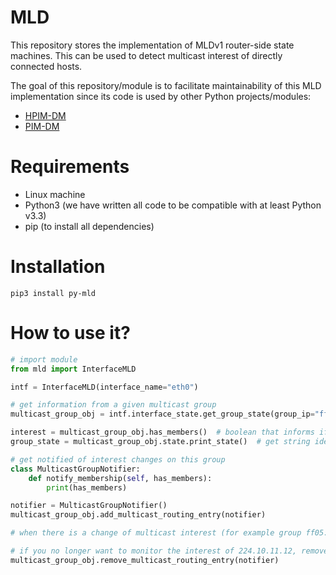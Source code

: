 # MLD

This repository stores the implementation of MLDv1 router-side state machines. This can be used to detect multicast interest of directly connected hosts.

The goal of this repository/module is to facilitate maintainability of this MLD implementation since its code is used by other Python projects/modules:

- [HPIM-DM](https://github.com/pedrofran12/hpim_dm)
- [PIM-DM](https://github.com/pedrofran12/pim_dm)


# Requirements

 - Linux machine
 - Python3 (we have written all code to be compatible with at least Python v3.3)
 - pip (to install all dependencies)


# Installation

  ```
  pip3 install py-mld
  ```

# How to use it?

```python
# import module
from mld import InterfaceMLD

intf = InterfaceMLD(interface_name="eth0") 

# get information from a given multicast group
multicast_group_obj = intf.interface_state.get_group_state(group_ip="ff05:10:11:12")

interest = multicast_group_obj.has_members()  # boolean that informs if there is multicast interest in this group
group_state = multicast_group_obj.state.print_state()  # get string identifying the state in which this group is at

# get notified of interest changes on this group
class MulticastGroupNotifier:
    def notify_membership(self, has_members):
        print(has_members)

notifier = MulticastGroupNotifier()
multicast_group_obj.add_multicast_routing_entry(notifier)

# when there is a change of multicast interest (for example group ff05::10:11:12 gets interested receivers), the object associated to this object is notified through "notify_membership" method with has_members=True

# if you no longer want to monitor the interest of 224.10.11.12, remove the notifier from the group
multicast_group_obj.remove_multicast_routing_entry(notifier)
```
